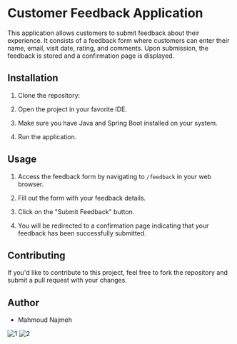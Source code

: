 # Customer Feedback Application

This application allows customers to submit feedback about their experience. It consists of a feedback form where customers can enter their name, email, visit date, rating, and comments. Upon submission, the feedback is stored and a confirmation page is displayed.

## Installation

1. Clone the repository:

2. Open the project in your favorite IDE.

3. Make sure you have Java and Spring Boot installed on your system.

4. Run the application.

## Usage

1. Access the feedback form by navigating to `/feedback` in your web browser.

2. Fill out the form with your feedback details.

3. Click on the "Submit Feedback" button.

4. You will be redirected to a confirmation page indicating that your feedback has been successfully submitted.

## Contributing

If you'd like to contribute to this project, feel free to fork the repository and submit a pull request with your changes.


## Author

- Mahmoud Najmeh


![1](https://github.com/MN10101/customer-feedback/assets/78208459/2a188af2-4cb8-469a-a8a3-736e225992a2)
![2](https://github.com/MN10101/customer-feedback/assets/78208459/80c58683-2ba0-44e7-a2c8-ef94ebf5559e)
